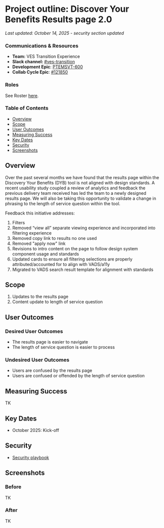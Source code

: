 # Project outline: Discover Your Benefits Results page 2.0
_Last updated: October 14, 2025 - security section updated_

### Communications & Resources
- **Team:** VES Transition Experience 
- **Slack channel:** [#ves-transition](https://dsva.slack.com/archives/C06C7RS27GD)
- **Development Epic**: [PTEMSVT-600](https://jira.devops.va.gov/browse/PTEMSVT-600)
- **Collab Cycle Epic**: [#121850](https://github.com/department-of-veterans-affairs/va.gov-team/issues/121850)


### Roles

See Roster [here](https://github.com/department-of-veterans-affairs/va.gov-team/blob/master/products/vet-transition-support/README.md#roster).

### Table of Contents

- [Overview](#overview)
- [Scope](#scope)
- [User Outcomes](#user-outcomes)
- [Measuring Success](#measuring-success)
- [Key Dates](#key-dates)
- [Security](#security)
- [Screenshots](#screenshots)

## Overview

Over the past several months we have found that the results page within the Discovery Your Benefits (DYB) tool is not aligned with design standards. A recent usability study coupled a review of analytics and feedback the previous delivery team received has led the team to a newly designed results page. We will also be taking this opportunity to validate a change in phrasing to the length of service question within the tool.

Feedback this initiative addresses:
1. Filters
2. Removed “view all” separate viewing experience and incorporated into filtering experience
3. Removed copy link to results no one used
4. Removed "apply now" link 
5. Revisions to intro content on the page to follow design system component usage and standards
6. Updated cards to ensure all filtering selections are properly attributed/accounted for to align with VADS/a11y
7. Migrated to VADS search result template for alignment with standards

## Scope

1. Updates to the results page
2. Content update to length of service question


## User Outcomes

### Desired User Outcomes

- The results page is easier to navigate
- The length of service question is easier to process

### Undesired User Outcomes
 
- Users are confused by the results page
- Users are confused or offended by the length of service question

## Measuring Success
TK
    
## Key Dates

- October 2025: Kick-off

## Security
- [Security playbook](https://github.com/department-of-veterans-affairs/va.gov-team/blob/master/products/vet-transition-support/results-page-2.0/launch-materials/results-pg-2.0-security-playbook.md)   

## Screenshots

### Before
TK


### After
TK

